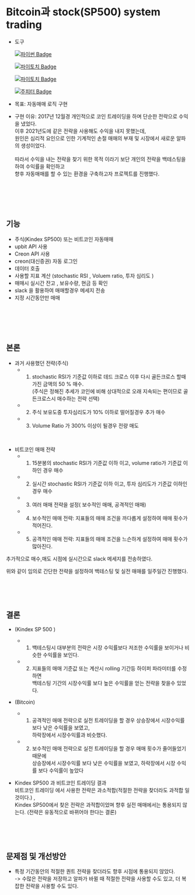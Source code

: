 # Bitcoin과 stock(SP500) system trading


- 도구

    [![파이썬 Badge](https://img.shields.io/badge/python-3776AB?style=flat-square&logo=python&logoColor=white&link=mailto:wjtls01@naver.com)](mailto:wjtls01@naver.com)

    [![파이토치 Badge](https://img.shields.io/badge/creonAPI-EE4C2C?style=flat-square&logo=pytorch&logoColor=white&link=mailto:wjtls01@naver.com)](mailto:wjtls01@naver.com)
    
    [![파이토치 Badge](https://img.shields.io/badge/UpbitAPI-EE4C2C?style=flat-square&logo=pytorch&logoColor=white&link=mailto:wjtls01@naver.com)](mailto:wjtls01@naver.com)

    [![주피터 Badge](https://img.shields.io/badge/jupyter-F37626?style=flat-square&logo=jupyter&logoColor=white&link=mailto:wjtls01@naver.com)](mailto:wjtls01@naver.com)

- 목표: 자동매매 로직 구현

- 구현 이유: 2017년 12월경 개인적으로 코인 트레이딩을 하며 단순한 전략으로 수익을 냈었다. <br/>
   이후 2021년도에 같은 전략을 사용해도 수익을 내지 못했는데, <br/>
   원인은 심리적 요인으로 인한 기계적인 손절 매매의 부재 및 시장에서 새로운 알파의 생성이었다.  <br/> <br/>
   따라서 수익을 내는 전략을 찾기 위한 목적 이라기 보단 개인의 전략을 백테스팅을 하여 수익률을 확인하고 <br/>
   향후 자동매매를 할 수 있는 환경을 구축하고자 프로젝트를 진행했다.
  
<br/><br/><br/><br/>

## 기능
  - 주식(Kindex SP500) 또는 비트코인 자동매매
  - upbit API 사용
  - Creon API 사용
  - creon(대신증권) 자동 로그인
  - 데이터 호출
  - 사용할 지표 계산 (stochastic RSI , Voluem ratio, 투자 심리도 )
  - 매매시 실시간 잔고 , 보유수량, 현금 등 확인
  - slack 을 활용하여 매매할경우 메세지 전송
  - 지정 시간동안만 매매

  <br/><br/><br/><br/>

## 본론

  - 과거 사용했던 전략(주식)
    - 1. stochastic RSI가 기준값 이하로 데드 크로스 이후 다시 골든크로스 할때 가진 금액의 50 % 매수.<br/>
      (주식은 정해진 추세가 코인에 비해 상대적으로 오래 지속되는 편이므로 골든크로스시 매수하는 전략 선택)<br/>
    - 2. 주식 보유도중 투자심리도가 10% 이하로 떨어질경우 추가 매수<br/>
    - 3. Volume Ratio 가 300% 이상이 될경우 전량 매도<br/>
 <br/>

  - 비트코인 매매 전략
    - 1. 15분봉의 stochastic RSI가 기준값 이하 이고, volume ratio가 기준값 이하인 경우  매수
    - 2. 실시간 stochastic RSI가 기준값 이하 이고, 투자 심리도가 기준값 이하인 경우 매수
    - 3. 여러 매매 전략을 설정( 보수적인 매매, 공격적인 매매)
    - 4. 보수적인 매매 전략: 지표들의 매매 조건을 까다롭게 설정하여 매매 횟수가 적어진다.
    - 5. 공격적인 매매 전략: 지표들의 매매 조건을 느슨하게 설정하여 매매 횟수가 많아진다.
   
  추가적으로 매수,매도 시점에 실시간으로 slack 메세지를 전송하였다.
  
  위와 같이 임의로 간단한 전략을 설정하여 백테스팅 및 실전 매매를 일주일간 진행했다.

  <br/><br/><br/>

 
## 결론 
  - (Kindex SP 500 )
    - 1. 백테스팅시 대부분의 전략은 시장 수익률보다 저조한 수익률을 보이거나 비슷한 수익률을 보인다.
    - 2. 지표들의 매매 기준값 또는 계산시 rolling 기간등 하이퍼 파라미터를 수정하면<br/> 
         백테스팅 기간의 시장수익률 보다 높은 수익률을 얻는 전략을 찾을수 있었다.
    
  - (Bitcoin)
    - 1. 공격적인 매매 전략으로 실전 트레이딩을 할 경우 상승장에서 시장수익률 보다 낮은 수익률을 보였고,<br/> 
         하락장에서 시장수익률과 비슷했다.
    - 2. 보수적인 매매 전략으로 실전 트레이딩을 할 경우 매매 횟수가 줄어들었기 때문에 <br/> 
         상승장에서 시장수익률 보다 낮은 수익률을 보였고, 하락장에서 시장 수익률 보다 수익률이 높았다
         
  - Kindex SP500 과 비트코인 트레이딩 결과  <br/> 
    비트코인 트레이딩 에서 사용한 전략은 과소적합(적절한 전략을 찾더라도 과적합 일 것이다.) ,  <br/> 
    Kindex SP500에서 찾은 전략은 과적합이었며 향후 실전 매매에서는 통용되지 않는다. (전략은 유동적으로 바뀌어야 한다는 결론) 
    
         
  <br/><br/><br/>
  

## 문제점 및 개선방안

   - 특정 기간동안의 적절한 퀀트 전략을 찾더라도 향후 시점에 통용되지 않았다.<br/> 
     -> 수많은 전략을 저장하고 알파가 바뀔 때 적절한 전략을 사용할 수도 있고, 더 복잡한 전략을 사용할 수도 있다.
